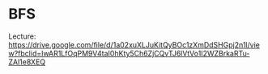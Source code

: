 # BFS
Lecture: https://drive.google.com/file/d/1a02xuXLJuKitQyBOc1zXmDdSHGpj2n1l/view?fbclid=IwAR1LfOqPM9V4taI0hKty5Ch6ZjCQvTJ6lVtVo1I2WZBrkaRTu-ZAl1e8XEQ
